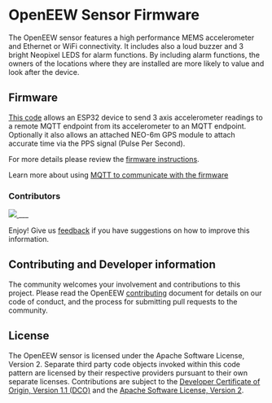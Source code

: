 # OpenEEW Sensor Firmware
The OpenEEW sensor features a high performance MEMS accelerometer and Ethernet or WiFi connectivity. It includes also a loud buzzer and 3 bright Neopixel LEDS for alarm functions. By including alarm functions, the owners of the locations where they are installed are more likely to value and look after the device.

## Firmware

[This code](https://github.com/openeew/openeew-firmware/tree/master/) allows an ESP32 device to send 3 axis accelerometer readings to a remote MQTT endpoint from its accelerometer to an MQTT endpoint. Optionally it also allows an attached NEO-6m GPS module to attach accurate time via the PPS signal (Pulse Per Second).

For more details please review the [firmware instructions](https://github.com/openeew/openeew-firmware/blob/master/WatsonIoT/README.md).

Learn more about using [MQTT to communicate with the firmware](FIRMWARE.md)

### Contributors

<a href="https://github.com/openeew/openeew-firmware/graphs/contributors">
  <img src="https://contributors-img.web.app/image?repo=openeew/openeew-firmware" />
</a>
___

Enjoy! Give us [feedback](https://github.com/openeew/openeew-firmware/issues) if you have suggestions on how to improve this information.

## Contributing and Developer information

The community welcomes your involvement and contributions to this project. Please read the OpenEEW [contributing](https://github.com/openeew/openeew/blob/master/CONTRIBUTING.md) document for details on our code of conduct, and the process for submitting pull requests to the community.

## License

The OpenEEW sensor is licensed under the Apache Software License, Version 2. Separate third party code objects invoked within this code pattern are licensed by their respective providers pursuant to their own separate licenses. Contributions are subject to the [Developer Certificate of Origin, Version 1.1 (DCO)](https://developercertificate.org/) and the [Apache Software License, Version 2](http://www.apache.org/licenses/LICENSE-2.0.txt).
